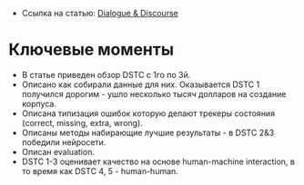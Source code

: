 - Ссылка на статью: [Dialogue & Discourse](http://dad.uni-bielefeld.de/index.php/dad/article/view/3685)

# Ключевые моменты

- В статье приведен обзор DSTC с 1го по 3й.
- Описано как собирали данные для них. Оказывается DSTC 1 получился дорогим -
ушло несколько тысяч долларов на создание корпуса.
- Описана типизация ошибок которую делают трекеры состояния (correct, missing, extra, wrong).
- Описаны методы набирающие лучшие результаты - в DSTC 2&3 победили нейросети.
- Описан evaluation.
- DSTC 1-3 оценивает качество на основе human-machine interaction, в то время как DSTC 4, 5 - human-human.

